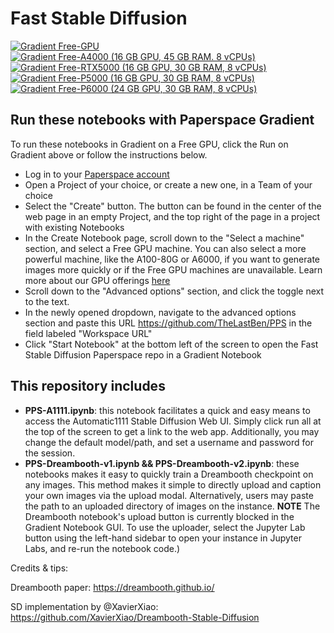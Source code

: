 # Fast Stable Diffusion

[![Gradient](https://assets.paperspace.io/img/gradient-badge.svg) Free-GPU](https://console.paperspace.com/github/KrisMoro/PPS_StableDiffusion?machine=Free-GPU)  
[![Gradient](https://assets.paperspace.io/img/gradient-badge.svg) Free-A4000 (16 GB GPU,	45 GB RAM.	8 vCPUs)](https://console.paperspace.com/github/KrisMoro/PPS_StableDiffusion?machine=Free-A4000)  
[![Gradient](https://assets.paperspace.io/img/gradient-badge.svg) Free-RTX5000 (16 GB GPU,	30 GB RAM,	8 vCPUs)](https://console.paperspace.com/github/KrisMoro/PPS_StableDiffusion?machine=Free-RTX5000)  
[![Gradient](https://assets.paperspace.io/img/gradient-badge.svg) Free-P5000 (16 GB GPU,	30 GB RAM,	8 vCPUs)](https://console.paperspace.com/github/KrisMoro/PPS_StableDiffusion?machine=Free-P5000)  
[![Gradient](https://assets.paperspace.io/img/gradient-badge.svg) Free-P6000 (24 GB GPU,	30 GB RAM,	8 vCPUs)](https://console.paperspace.com/github/KrisMoro/PPS_StableDiffusion?machine=Free-P6000)  


## Run these notebooks with Paperspace Gradient

To run these notebooks in Gradient on a Free GPU, click the Run on Gradient above or follow the instructions below.

- Log in to your [Paperspace account](https://console.paperspace.com)
- Open a Project of your choice, or create a new one, in a Team of your choice
- Select the "Create" button. The button can be found in the center of the web page in an empty Project, and the top right of the page in a project with existing Notebooks
- In the Create Notebook page, scroll down to the "Select a machine" section, and select a Free GPU machine. You can also select a more powerful machine, like the A100-80G or A6000, if you want to generate images more quickly or if the Free GPU machines are unavailable. Learn more about our GPU offerings [here](https://docs.paperspace.com/gradient/machines/)
- Scroll down to the "Advanced options" section, and click the toggle next to the text.
- In the newly opened dropdown, navigate to the advanced options section and paste this URL https://github.com/TheLastBen/PPS in the field labeled "Workspace URL"
- Click "Start Notebook" at the bottom left of the screen to open the Fast Stable Diffusion Paperspace repo in a Gradient Notebook

## This repository includes

- **PPS-A1111.ipynb**: this notebook facilitates a quick and easy means to access the Automatic1111 Stable Diffusion Web UI. Simply click run all at the top of the screen to get a link to the web app. Additionally, you may change the default model/path, and set a username and password for the session.
- **PPS-Dreambooth-v1.ipynb && PPS-Dreambooth-v2.ipynb**: these notebooks makes it easy to quickly train a Dreambooth checkpoint on any images. This method makes it simple to directly upload and caption your own images via the upload modal. Alternatively, users may paste the path to an uploaded directory of images on the instance.
  **NOTE** The Dreambooth notebook's upload button is currently blocked in the Gradient Notebook GUI. To use the uploader, select the Jupyter Lab button using the left-hand sidebar to open your instance in Jupyter Labs, and re-run the notebook code.)

Credits & tips:

Dreambooth paper: https://dreambooth.github.io/

SD implementation by @XavierXiao: https://github.com/XavierXiao/Dreambooth-Stable-Diffusion

